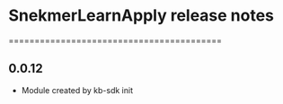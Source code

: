 # SnekmerLearnApply release notes
=========================================

0.0.12
-----
* Module created by kb-sdk init

